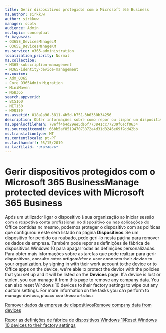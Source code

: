 ```yaml
---
title: Gerir dispositivos protegidos com o Microsoft 365 Business
ms.author: sirkkuw
author: sirkkuw
manager: scotv
audience: Admin
ms.topic: conceptual
f1_keywords:
- O365E_DevicesManageLM
- O365E_DevicesManageKM
ms.service: o365-administration
localization_priority: Normal
ms.collection:
- M365-subscription-management
- M365-identity-device-management
ms.custom:
- Adm_O365
- Core_O365Admin_Migration
- MiniMaven
- MSB365
search.appverid:
- BCS160
- MET150
- MOE150
ms.assetid: 018a2a96-3811-4b5d-b751-3b6330b34256
description: Obter informações sobre como repor ou limpar um dispositivo que é gerido através de políticas de protecção.
ms.openlocfilehash: 78eff4b4d29ee5de6f773841cc77239f6acf0634
ms.sourcegitcommit: 66bb5af851947078872a4d31d3246e69f7dd42bb
ms.translationtype: MT
ms.contentlocale: pt-PT
ms.lasthandoff: 05/15/2019
ms.locfileid: "34074676"
---
```

# <a name="manage-protected-devices-with-microsoft-365-business"></a><span data-ttu-id="7ae6a-103">Gerir dispositivos protegidos com o Microsoft 365 Business</span><span class="sxs-lookup"><span data-stu-id="7ae6a-103">Manage protected devices with Microsoft 365 Business</span></span>

<span data-ttu-id="7ae6a-p101">Após um utilizador ligar o dispositivo à sua organização ao iniciar sessão com a respetiva conta profissional no dispositivo ou nas aplicações do Office contidas no mesmo, podemos proteger o dispositivo com as políticas que configurou e este será listado na página **Dispositivos**. Se um dispositivo for perdido ou roubado, pode geri-lo nesta página para remover os dados da empresa. Também pode repor as definições de fábrica de dispositivos Windows 10 para apagar todas as definições personalizadas. Para obter mais informações sobre as tarefas que pode realizar para gerir dispositivos, consulte estes artigos:</span><span class="sxs-lookup"><span data-stu-id="7ae6a-p101">After a user connects their device to your organization, by signing in with their work account to the device or to Office apps on the device, we're able to protect the device with the policies that you set up and it will be listed on the **Devices** page. If a device is lost or stolen, you can manage it from this page to remove any company data. You can also reset Windows 10 devices to their factory settings to wipe out any custom settings. For more information on the tasks you can perform to manage devices, please see these articles:</span></span> 
  
[<span data-ttu-id="7ae6a-108">Remover dados da empresa de dispositivos</span><span class="sxs-lookup"><span data-stu-id="7ae6a-108">Remove company data from devices</span></span>](remove-company-data.md)
  
[<span data-ttu-id="7ae6a-109">Repor as definições de fábrica de dispositivos Windows 10</span><span class="sxs-lookup"><span data-stu-id="7ae6a-109">Reset Windows 10 devices to their factory settings</span></span>](reset-devices-to-factory-settings.md)
  

